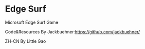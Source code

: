 # Edge Surf
Microsoft Edge Surf Game

Code&Resources By Jackbuehner:https://github.com/jackbuehner/

ZH-CN By Little Gao
